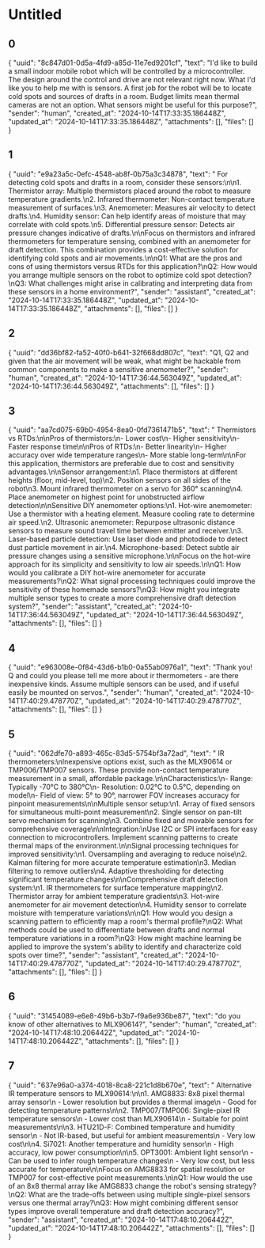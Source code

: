 # Untitled

## 0

{
  "uuid": "8c847d01-0d5a-4fd9-a85d-11e7ed9201cf",
  "text": "I'd like to build a small indoor mobile robot which will be controlled by a microcontroller. The design around the control and drive are not relevant right now. What I'd like you to help me with is sensors. A first job for the robot will be to locate cold spots and sources of  drafts in a room. Budget limits mean thermal cameras are not an option. What sensors might be useful for this purpose?",
  "sender": "human",
  "created_at": "2024-10-14T17:33:35.186448Z",
  "updated_at": "2024-10-14T17:33:35.186448Z",
  "attachments": [],
  "files": []
}

## 1

{
  "uuid": "e9a23a5c-0efc-4548-ab8f-0b75a3c34878",
  "text": " For detecting cold spots and drafts in a room, consider these sensors:\n\n1. Thermistor array: Multiple thermistors placed around the robot to measure temperature gradients.\n2. Infrared thermometer: Non-contact temperature measurement of surfaces.\n3. Anemometer: Measures air velocity to detect drafts.\n4. Humidity sensor: Can help identify areas of moisture that may correlate with cold spots.\n5. Differential pressure sensor: Detects air pressure changes indicative of drafts.\n\nFocus on thermistors and infrared thermometers for temperature sensing, combined with an anemometer for draft detection. This combination provides a cost-effective solution for identifying cold spots and air movements.\n\nQ1: What are the pros and cons of using thermistors versus RTDs for this application?\nQ2: How would you arrange multiple sensors on the robot to optimize cold spot detection?\nQ3: What challenges might arise in calibrating and interpreting data from these sensors in a home environment?",
  "sender": "assistant",
  "created_at": "2024-10-14T17:33:35.186448Z",
  "updated_at": "2024-10-14T17:33:35.186448Z",
  "attachments": [],
  "files": []
}

## 2

{
  "uuid": "dd36bf82-fa52-40f0-b641-32f668dd807c",
  "text": "Q1, Q2 and given that the air movement will be weak, what might be hackable from common components to make a sensitive anemometer?",
  "sender": "human",
  "created_at": "2024-10-14T17:36:44.563049Z",
  "updated_at": "2024-10-14T17:36:44.563049Z",
  "attachments": [],
  "files": []
}

## 3

{
  "uuid": "aa7cd075-69b0-4954-8ea0-0fd7361471b5",
  "text": " Thermistors vs RTDs:\n\nPros of thermistors:\n- Lower cost\n- Higher sensitivity\n- Faster response time\n\nPros of RTDs:\n- Better linearity\n- Higher accuracy over wide temperature ranges\n- More stable long-term\n\nFor this application, thermistors are preferable due to cost and sensitivity advantages.\n\nSensor arrangement:\n1. Place thermistors at different heights (floor, mid-level, top)\n2. Position sensors on all sides of the robot\n3. Mount infrared thermometer on a servo for 360° scanning\n4. Place anemometer on highest point for unobstructed airflow detection\n\nSensitive DIY anemometer options:\n1. Hot-wire anemometer: Use a thermistor with a heating element. Measure cooling rate to determine air speed.\n2. Ultrasonic anemometer: Repurpose ultrasonic distance sensors to measure sound travel time between emitter and receiver.\n3. Laser-based particle detection: Use laser diode and photodiode to detect dust particle movement in air.\n4. Microphone-based: Detect subtle air pressure changes using a sensitive microphone.\n\nFocus on the hot-wire approach for its simplicity and sensitivity to low air speeds.\n\nQ1: How would you calibrate a DIY hot-wire anemometer for accurate measurements?\nQ2: What signal processing techniques could improve the sensitivity of these homemade sensors?\nQ3: How might you integrate multiple sensor types to create a more comprehensive draft detection system?",
  "sender": "assistant",
  "created_at": "2024-10-14T17:36:44.563049Z",
  "updated_at": "2024-10-14T17:36:44.563049Z",
  "attachments": [],
  "files": []
}

## 4

{
  "uuid": "e963008e-0f84-43d6-b1b0-0a55ab0976a1",
  "text": "Thank you! Q and could you please tell me more about ir thermometers - are there inexpensive kinds. Assume multiple sensors can be used, and if useful easily be mounted on servos.",
  "sender": "human",
  "created_at": "2024-10-14T17:40:29.478770Z",
  "updated_at": "2024-10-14T17:40:29.478770Z",
  "attachments": [],
  "files": []
}

## 5

{
  "uuid": "062dfe70-a893-465c-83d5-5754bf3a72ad",
  "text": " IR thermometers:\nInexpensive options exist, such as the MLX90614 or TMP006/TMP007 sensors. These provide non-contact temperature measurement in a small, affordable package.\n\nCharacteristics:\n- Range: Typically -70°C to 380°C\n- Resolution: 0.02°C to 0.5°C, depending on model\n- Field of view: 5° to 90°, narrower FOV increases accuracy for pinpoint measurements\n\nMultiple sensor setup:\n1. Array of fixed sensors for simultaneous multi-point measurement\n2. Single sensor on pan-tilt servo mechanism for scanning\n3. Combine fixed and movable sensors for comprehensive coverage\n\nIntegration:\nUse I2C or SPI interfaces for easy connection to microcontrollers. Implement scanning patterns to create thermal maps of the environment.\n\nSignal processing techniques for improved sensitivity:\n1. Oversampling and averaging to reduce noise\n2. Kalman filtering for more accurate temperature estimation\n3. Median filtering to remove outliers\n4. Adaptive thresholding for detecting significant temperature changes\n\nComprehensive draft detection system:\n1. IR thermometers for surface temperature mapping\n2. Thermistor array for ambient temperature gradients\n3. Hot-wire anemometer for air movement detection\n4. Humidity sensor to correlate moisture with temperature variations\n\nQ1: How would you design a scanning pattern to efficiently map a room's thermal profile?\nQ2: What methods could be used to differentiate between drafts and normal temperature variations in a room?\nQ3: How might machine learning be applied to improve the system's ability to identify and characterize cold spots over time?",
  "sender": "assistant",
  "created_at": "2024-10-14T17:40:29.478770Z",
  "updated_at": "2024-10-14T17:40:29.478770Z",
  "attachments": [],
  "files": []
}

## 6

{
  "uuid": "31454089-e6e8-49b6-b3b7-f9a6e936be87",
  "text": "do you know of other alternatives to MLX90614?",
  "sender": "human",
  "created_at": "2024-10-14T17:48:10.206442Z",
  "updated_at": "2024-10-14T17:48:10.206442Z",
  "attachments": [],
  "files": []
}

## 7

{
  "uuid": "637e96a0-a374-4018-8ca8-221c1d8b670e",
  "text": " Alternative IR temperature sensors to MLX90614:\n\n1. AMG8833: 8x8 pixel thermal array sensor\n   - Lower resolution but provides a thermal image\n   - Good for detecting temperature patterns\n\n2. TMP007/TMP006: Single-pixel IR temperature sensors\n   - Lower cost than MLX90614\n   - Suitable for point measurements\n\n3. HTU21D-F: Combined temperature and humidity sensor\n   - Not IR-based, but useful for ambient measurements\n   - Very low cost\n\n4. Si7021: Another temperature and humidity sensor\n   - High accuracy, low power consumption\n\n5. OPT3001: Ambient light sensor\n   - Can be used to infer rough temperature changes\n   - Very low cost, but less accurate for temperature\n\nFocus on AMG8833 for spatial resolution or TMP007 for cost-effective point measurements.\n\nQ1: How would the use of an 8x8 thermal array like AMG8833 change the robot's sensing strategy?\nQ2: What are the trade-offs between using multiple single-pixel sensors versus one thermal array?\nQ3: How might combining different sensor types improve overall temperature and draft detection accuracy?",
  "sender": "assistant",
  "created_at": "2024-10-14T17:48:10.206442Z",
  "updated_at": "2024-10-14T17:48:10.206442Z",
  "attachments": [],
  "files": []
}
